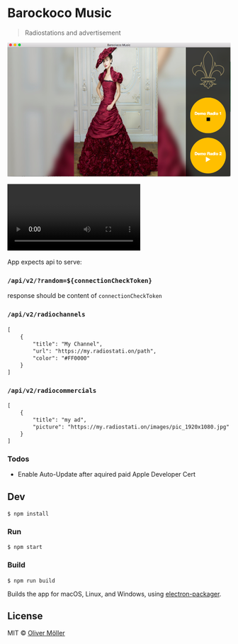 # Barockoco Music

> Radiostations and advertisement

![Sample](./sample-image.png)

![Showcase](./Kapture.mp4)

App expects api to serve:

### `/api/v2/?random=${connectionCheckToken}`
response should be content of `connectionCheckToken`
 
### `/api/v2/radiochannels`

```
[
	{
		"title": "My Channel",
		"url": "https://my.radiostati.on/path",
		"color": "#FF0000"
	}
]
```

### `/api/v2/radiocommercials`

```
[
	{
		"title": "my ad",
		"picture": "https://my.radiostati.on/images/pic_1920x1080.jpg"
	}
]
```

### Todos
- Enable Auto-Update after aquired paid Apple Developer Cert

## Dev

```
$ npm install
```

### Run

```
$ npm start
```

### Build

```
$ npm run build
```

Builds the app for macOS, Linux, and Windows, using [electron-packager](https://github.com/electron-userland/electron-packager).


## License

MIT © [Oliver Möller](https://github.com/phenyll)
